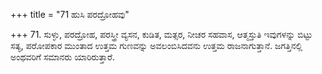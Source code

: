 +++
title = "71 ಹುಸಿ ಪರದ್ರೋಹವು"

+++
71. ಸುಳ್ಳು, ಪರದ್ರೋಹ, ಪರಸ್ತ್ರೀ ವ್ಯಸನ, ಕುಡಿತ, ಮತ್ಸರ, ನೀಚರ ಸಹವಾಸ, ಆತ್ಮಸ್ತುತಿ ಇವುಗಳನ್ನು ಬಿಟ್ಟು ಸತ್ಯ, ಪರೋಪಕಾರ ಮುಂತಾದ ಉತ್ತಮ ಗುಣವನ್ನು ಅವಲಂಬಿಸಿದವನು ಉತ್ತಮ ರಾಜನಾಗುತ್ತಾನೆ. ಜಗತ್ತಿನಲ್ಲಿ ಅಂಥವರಿಗೆ ಸಮಾನರು ಯಾರಿರುತ್ತಾರೆ.